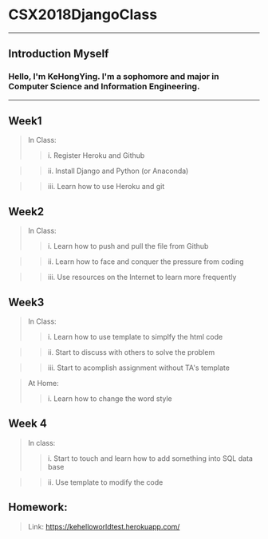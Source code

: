 # CSX2018DjangoClass

***
## Introduction Myself
### Hello, I'm KeHongYing. I'm a sophomore and major in Computer Science and Information Engineering.
***

## Week1
>  In Class:
>>  i. Register Heroku and Github

>>  ii. Install Django and Python (or Anaconda)

>>  iii. Learn how to use Heroku and git

## Week2
>  In Class:
>>  i. Learn how to push and pull the file from Github

>>  ii. Learn how to face and conquer the pressure from coding

>>  iii. Use resources on the Internet to learn more frequently

## Week3
> In Class:
>> i. Learn how to use template to simplfy the html code

>> ii. Start to discuss with others to solve the problem

>> iii. Start to acomplish assignment without TA's template

> At Home:
>> i. Learn how to change the word style

## Week 4
>In class:
>> i. Start to touch and learn how to add something into SQL data base

>> ii. Use template to modify the code


##  Homework:

> Link: https://kehelloworldtest.herokuapp.com/
